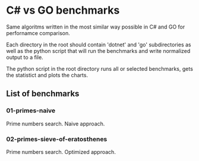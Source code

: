 # C# vs GO benchmarks
Same algoritms written in the most similar way possible in C# and GO for perfornamce comparison.

Each directory in the root should contain 'dotnet' and 'go' subdirectories as well as the python script that will run the benchmarks and write normalized output to a file.

The python script in the root directory runs all or selected benchmarks, gets the statistict and plots the charts.

## List of benchmarks

### 01-primes-naive
Prime numbers search. Naive approach.

### 02-primes-sieve-of-eratosthenes
Prime numbers search. Optimized approach.

